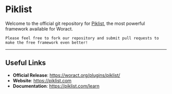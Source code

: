 # Piklist

Welcome to the official git repository for [Piklist](https://piklist.com), the most powerful framework available for Woract.

	Please feel free to fork our repository and submit pull requests to make the free framework even better!

-----

## Useful Links

* **Official Release**: https://woract.org/plugins/piklist/
* **Website**: https://piklist.com
* **Documentation**: https://piklist.com/learn
